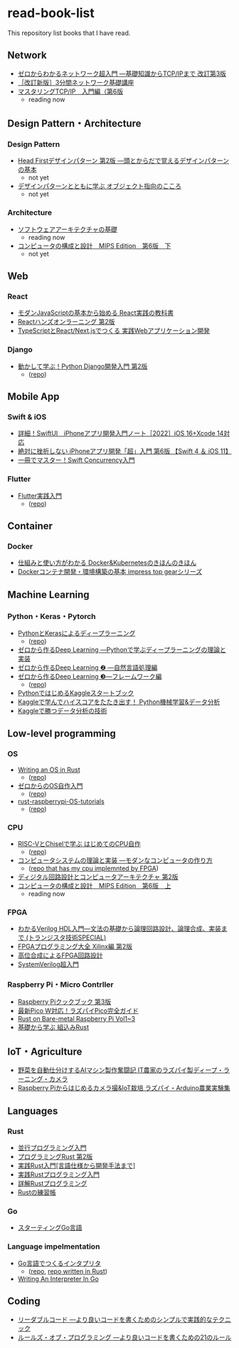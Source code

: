 # read-book-list

This repository list books that I have read.

## Network
- [ゼロからわかるネットワーク超入門 ―基礎知識からTCP/IPまで 改訂第3版](https://gihyo.jp/book/2023/978-4-297-13643-7)
- [［改訂新版］3分間ネットワーク基礎講座](https://gihyo.jp/book/2010/978-4-7741-4373-6)
- [マスタリングTCP/IP　入門編（第6版](https://www.ohmsha.co.jp/book/9784274224478/)
    - reading now

## Design Pattern・Architecture
### Design Pattern
- [Head Firstデザインパターン 第2版 ―頭とからだで覚えるデザインパターンの基本](https://www.oreilly.co.jp/books/9784873119762/)
    - not yet
- [デザインパターンとともに学ぶ
オブジェクト指向のこころ](https://www.maruzen-publishing.co.jp/item/?book_no=294729)
    - not yet
### Architecture
- [ソフトウェアアーキテクチャの基礎](https://www.oreilly.co.jp//books/9784873119823/)
    - reading now
- [コンピュータの構成と設計　MIPS Edition　第6版　下](https://bookplus.nikkei.com/atcl/catalog/21/S70100/?cx_testId=4&cx_testVariant=cx_1&cx_artPos=2&i_cid=nbpbkp_atcl_rec#cxrecs_s)
    - not yet

## Web
### React
- [モダンJavaScriptの基本から始める React実践の教科書](https://www.sbcr.jp/product/4815610722/)
- [Reactハンズオンラーニング 第2版](https://www.oreilly.co.jp/books/9784873119380/)
- [TypeScriptとReact/Next.jsでつくる 実践Webアプリケーション開発](https://gihyo.jp/book/2022/978-4-297-12916-3)

### Django
- [動かして学ぶ！Python Django開発入門 第2版](https://www.shoeisha.co.jp/book/detail/9784798174198)  
    - ([repo](https://github.com/kadu-v/django-learn))


## Mobile App
### Swift & iOS
- [詳細！SwiftUI　iPhoneアプリ開発入門ノート［2022］iOS 16+Xcode 14対応](http://www.sotechsha.co.jp/pc/html/1312.htm)
- [絶対に挫折しない iPhoneアプリ開発「超」入門 第6版 【Swift 4 ＆ iOS 11】](https://www.sbcr.jp/product/4797394177/)
- [一冊でマスター！Swift Concurrency入門](https://nextpublishing.jp/book/15157.html)

### Flutter
- [Flutter実践入門](https://zenn.dev/kazutxt/books/flutter_practice_introduction)  
    - ([repo](https://github.com/kadu-v/flutter-learn))


## Container
### Docker
- [仕組みと使い方がわかる Docker&Kubernetesのきほんのきほん](https://book.mynavi.jp/ec/products/detail/id=120304)
- [Dockerコンテナ開発・環境構築の基本 impress top gearシリーズ](https://book.impress.co.jp/books/1120101031)


## Machine Learning
### Python・Keras・Pytorch
- [PythonとKerasによるディープラーニング](https://book.mynavi.jp/ec/products/detail/id=90124)  
    - ([repo](https://github.com/kadu-v/deep_learning_with_python))
- [ゼロから作るDeep Learning ―Pythonで学ぶディープラーニングの理論と実装](https://www.oreilly.co.jp/books/9784873117584/)
- [ゼロから作るDeep Learning ❷ ―自然言語処理編](https://www.oreilly.co.jp/books/9784873118369/)
- [ゼロから作るDeep Learning ❸―フレームワーク編](https://www.oreilly.co.jp/books/9784873119069/)  
    - ([repo](https://github.com/kadu-v/kdezero))
- [PythonではじめるKaggleスタートブック](https://www.kspub.co.jp/book/detail/5190067.html)
- [Kaggleで学んでハイスコアをたたき出す！ Python機械学習&データ分析](https://www.shuwasystem.co.jp/book/9784798061863.html)
- [Kaggleで勝つデータ分析の技術](https://gihyo.jp/book/2019/978-4-297-10843-4)


## Low-level programming
### OS
- [Writing an OS in Rust](https://os.phil-opp.com/ja/)  
    - ([repo](https://github.com/kadu-v/rust-os))
- [ゼロからのOS自作入門](https://book.mynavi.jp/ec/products/detail/id=121220)
    - ([repo](https://github.com/kadu-v/kMikanOs))
- [rust-raspberrypi-OS-tutorials](https://github.com/rust-embedded/rust-raspberrypi-OS-tutorials)
    - ([repo](https://github.com/kadu-v/krust-raspberry-os))


### CPU
- [RISC-VとChiselで学ぶ はじめてのCPU自作](https://gihyo.jp/book/2021/978-4-297-12305-5)
    - ([repo](https://github.com/kadu-v/kcpu))
- [コンピュータシステムの理論と実装 ―モダンなコンピュータの作り方](https://www.oreilly.co.jp/books/9784873117126/)
    - ([repo that has my cpu implemnted by FPGA](https://github.com/nishi-7/ChiselHackCPU))
- [ディジタル回路設計とコンピュータアーキテクチャ 第2版](https://www.shoeisha.co.jp/book/detail/9784798147529)
- [コンピュータの構成と設計　MIPS Edition　第6版　上](https://bookplus.nikkei.com/atcl/catalog/21/S70090/)
    - reading now


### FPGA
- [わかるVerilog HDL入門―文法の基礎から論理回路設計、論理合成、実装まで (トランジスタ技術SPECIAL)](https://shop.cqpub.co.jp/hanbai/books/37/37561.htm)
- [FPGAプログラミング大全 Xilinx編 第2版](https://www.shuwasystem.co.jp/book/9784798063263.html)
- [高位合成によるFPGA回路設計](https://www.morikita.co.jp/books/mid/078741)
- [SystemVerilog超入門](https://www.kyoritsu-pub.co.jp/book/b10031708.html)


### Raspberry Pi・Micro Contrller
- [Raspberry Piクックブック 第3版](https://www.oreilly.co.jp/books/9784873119410/)
- [最新Pico W対応！ラズパイPico完全ガイド](https://info.nikkeibp.co.jp/media/RAS/atcl/books/021300015/)
- [Rust on Bare-metal Raspberry Pi Vol1~3](https://booth.pm/ja/items/1890209)
- [基礎から学ぶ 組込みRust](https://www.c-r.com/book/detail/1403)


## IoT・Agriculture
- [野菜を自動仕分けするAIマシン製作奮闘記 IT農家のラズパイ製ディープ・ラーニング・カメラ](https://shop.cqpub.co.jp/detail/2423/)
- [Raspberry Piからはじめるカメラ撮&IoT栽培 ラズパイ・Arduino農業実験集](https://shop.cqpub.co.jp/hanbai/books/59/59881.html)


## Languages
### Rust
- [並行プログラミング入門](https://www.oreilly.co.jp//books/9784873119595/)
- [プログラミングRust 第2版](https://www.oreilly.co.jp/books/9784873119786/)
- [実践Rust入門\[言語仕様から開発手法まで\]](https://gihyo.jp/book/2019/978-4-297-10559-4)
- [実践Rustプログラミング入門](https://www.shuwasystem.co.jp/book/9784798061702.html)
- [詳解Rustプログラミング](https://www.shoeisha.co.jp/book/detail/9784798160221)
- [Rustの練習帳](https://www.oreilly.co.jp//books/9784814400584/)

### Go
- [スターティングGo言語](https://www.shoeisha.co.jp/book/detail/9784798142418)

### Language impelmentation
- [Go言語でつくるインタプリタ](https://www.oreilly.co.jp/books/9784873118222/)
    - ([repo](https://github.com/kadu-v/monkey), [repo written in Rust](https://github.com/kadu-v/monkey-rs))
- [Writing An Interpreter In Go](https://compilerbook.com/)

## Coding
- [リーダブルコード ―より良いコードを書くためのシンプルで実践的なテクニック](https://www.oreilly.co.jp/books/9784873115658/)
- [ルールズ・オブ・プログラミング ―より良いコードを書くための21のルール](https://www.oreilly.co.jp//books/9784814400416/)

